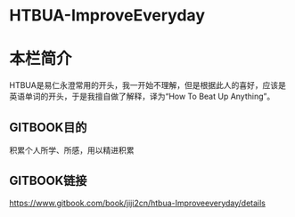 # HTBUA-ImproveEveryday

# 本栏简介
HTBUA是易仁永澄常用的开头，我一开始不理解，但是根据此人的喜好，应该是英语单词的开头，于是我擅自做了解释，译为“How To Beat Up Anything”。

## GITBOOK目的
积累个人所学、所感，用以精进积累

## GITBOOK链接
https://www.gitbook.com/book/jiji2cn/htbua-Improveeveryday/details